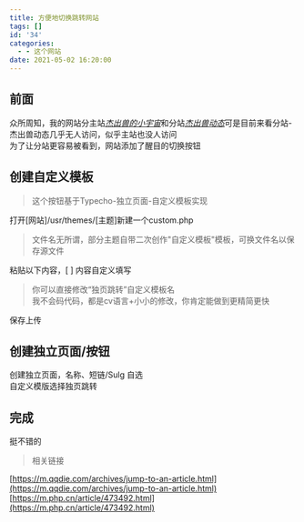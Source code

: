 ```yaml
---
title: 方便地切换跳转网站
tags: []
id: '34'
categories:
  - - 这个网站
date: 2021-05-02 16:20:00
---
```


## 前面

众所周知，我的网站分主站[_杰出兽的小宇宙_](http://jiecs.xyz)和分站[_杰出兽动态_](http://t.jiecs.xyz)可是目前来看分站-杰出兽动态几乎无人访问，似乎主站也没人访问  
为了让分站更容易被看到，网站添加了醒目的切换按钮

## 创建自定义模板

> 这个按钮基于Typecho-独立页面-自定义模板实现

打开\[网站\]/usr/themes/\[主题\]新建一个custom.php

> 文件名无所谓，部分主题自带二次创作"自定义模板"模板，可换文件名以保存源文件

粘贴以下内容，\[ \] 内容自定义填写

> 你可以直接修改“独页跳转”自定义模板名  
> 我不会码代码，都是cv语言+小小的修改，你肯定能做到更精简更快

保存上传

## 创建独立页面/按钮

创建独立页面，名称、短链/Sulg 自选  
自定义模版选择独页跳转

## 完成

挺不错的

> 相关链接

[https://m.qqdie.com/archives/jump-to-an-article.html](https://m.qqdie.com/archives/jump-to-an-article.html)  
[https://m.php.cn/article/473492.html](https://m.php.cn/article/473492.html)